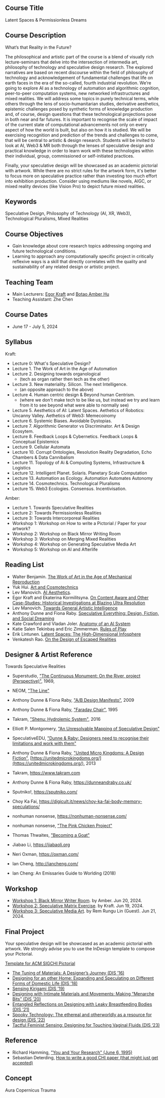 ## Course Title 
Latent Spaces & Permissionless Dreams

## Course Description

What’s that Reality in the Future?

The philosophical and artistic part of the course is a blend of visually rich lecture-seminars that delve into the intersection of intermedia art, philosophy of technology and speculative design research. The explored narratives are based on recent discourse within the field of philosophy of technology and acknowledgement of fundamental challenges that life on earth faces in the era of the so-called, fourth industrial revolution. We’re going to explore AI as a technology of automation and algorithmic cognition, peer-to-peer computation systems, new networked infrastructures and mixed realities. We will address some topics in purely technical terms, while others through the lens of socio-humanitarian studies, derivative aesthetics, epistemic challenges posed by synthetic forms of knowledge production and, of course, design questions that these technological projections pose in both near and far futures. It is important to recognise the scale of impact of the current state of computational advancements not only on every aspect of how the world is built, but also on how it is studied. We will be exercising recognition and prediction of the trends and challenges to come, that will be central to artistic & design research. Students will be invited to look at AI, Web3 & MR both through the lenses of speculative design and practical knowledge in order to learn work with these technologies within their individual, group, commissioned or self-initiated practices.

Finally, your speculative design will be showcased as an academic pictorial with artwork. While there are no strict rules for the artwork form, it's better to focus more on speculative practice rather than investing too much effort into exhibition production. Consider using mediums like novels, AIGC, or mixed reality devices (like Vision Pro) to depict future mixed realities.

## Keywords

Speculative Design, Philosophy of Technology (AI, XR, Web3), Technological Pluralisms, Mixed Realities

##  Course Objectives

* Gain knowledge about core research topics addressing ongoing and future technological conditions.
* Learning to approach any computationally specific project in critically reflexive ways is a skill that directly correlates with the quality and sustainability of any related design or artistic project.

## Teaching Team

- Main Lecturers: [Egor Kraft](https://kraft.studio/) and [Botao Amber Hu](https://reality.design)
- Teaching Assistant: Zhe Chen 

## Course Dates

* June 17 - July 5, 2024

## Syllabus

Kraft: 
* Lecture 0: What's Speculative Design?
* Lecture 1. The Work of Art in the Age of Automation 
* Lecture 2. Designing towards organological 
	* (tech as organ rather then tech as the other) 
* Lecture 3. New materiality. Silicon. The next Intelligence. 
	* (an opposite approach to the above) 
* Lecture 4. Human centric design & Beyond human Centrism. 
	* (where we don't make tech to be like us, but instead we try and learn from it to see beyond what were able to normally see) 
* Lecture 5. Aesthetics of AI: Latent Spaces. Aethetics of Robotics: Uncanny Valley. Aethetics of Web3: Memecoinomy 
* Lecture 6. Systemic Biases. Avoidable Dystopias. 
* Lecture 7. Algorithmic Generator vs Discriminator. Art & Design Ecosytem. 
* Lecture 8. Feedback Loops & Cybernetics. Feedback Loops & Conceptual Epistemics 
* Lecture 9. Cellular Automata 
* Lecture 10. Corrupt Ontologies, Resolution Reality Degradation, Echo Chambers & Data Cannibalism 
* Lecture 11. Topology of Ai & Computing Systems, Infrastructure & Logistics 
* Lecture 12. Intelligent Planet. Solaris. Planetary Scale Computation 
* Lecture 13. Automation as Ecology. Automation Automates Autonomy 
* Lecture 14. Cosmotechnics. Technological Pluralisms 
* Lecture 15. Web3 Ecologies. Consensus. Incentivisation.

Amber:
* Lecture 1. Towards Speculative Realities
* Lecture 2: Towards Permissionless Realities
* Lecture 3: Towards Intercorporeal Realities
* Workshop 1: Workshop on How to write a Pictorial / Paper for your artwork? 
* Workshop 2: Workshop on Black Mirror Writing Room
* Workshop 3: Workshop on Merging Mixed Realities
* Workshop 4: Workshop on Generating Speculative Media Art
* Workshop 5: Workshop on AI and Afterlife

## Reading List

- Walter Benjamin. [The Work of Art in the Age of Mechanical Reproduction](https://web.mit.edu/allanmc/www/benjamin.pdf)
- Yuk Hui. [Art and Cosmotechnics](https://www.upress.umn.edu/book-division/books/art-and-cosmotechnics)
- Lev Manovich. [AI Aesthetics](http://manovich.net/index.php/projects/ai-aesthetics).
- Egor Kraft and Ekaterina Kormilitsyna. [On Content Aware and Other Case-Studies: Historical Investigations at Blazing Ultra Resolution](https://www.cityu.edu.hk/sites/g/files/asqsls5796/files/2021-05/On%20Content%20Aware%20and%20Other%20Case-Studies%20Historical%20Investigations%20at%20Blazing%20Ultra%20Resolution.pdf)
- Lev Manovich. [Towards General Artistic Intelligence](https://www.artbasel.com/stories/lev-manovich)
- Anthony Dunne and Fiona Raby. [Speculative Everything: Design, Fiction, and Social Dreaming](https://mitpress.mit.edu/9780262019842/speculative-everything/)
- Kate Crawford and Vladan Joler. [Anatomy of an AI System](https://anatomyof.ai/)
- Katie Salen Tekinbaş and Eric Zimmerman. [Rules of Play](https://www.hup.harvard.edu/books/9780674005815)
- Erik Lintunen. [Latent Spaces: The High-Dimensional Infosphere](https://dl.acm.org/doi/pdf/10.1145/3363384.3363395)
- Venkatesh Rao. [On the Design of Escaped Realities](https://www.ribbonfarm.com/2015/01/16/on-the-design-of-escaped-realities/)

## Designer & Artist Reference

Towards Speculative Realities
- Superstudio, ["The Continuous Monument: On the River, project (Perspective)"](https://www.moma.org/collection/works/934), 1969, 
- NEOM, ["The Line"](https://www.neom.com/en-us/regions/theline)
- Anthony Dunne & Fiona Raby, ["A/B Design Manifesto"](https://dunneandraby.co.uk/content/projects/476/0), 2009
- Anthony Dunne & Fiona Raby, ["Faraday Chair"](https://dunneandraby.co.uk/content/projects/67/0), 1995
- Takram, ["Shenu: Hydrolemic System"](https://www.takram.com/projects/shenu-hydrolemic-system), 2016
- Elliott P. Montgomery, ["An Unresolvable Mapping of Speculative Design"](https://www.epmid.com/Mapping-Speculative-Design)
- SpeculativeEDU, ["Dunne & Raby: Designers need to recognise their limitations and work with them"](https://speculativeedu.eu/interview-dunne-raby/)
- Anthony Dunne & Fiona Raby, ["United Micro Kingdoms: A Design Fiction"](https://researchonline.rca.ac.uk/1369/), [https://unitedmicrokingdoms.org/](https://unitedmicrokingdoms.org/), 2013

- Takram, https://www.takram.com
- Anthony Dunne & Fiona Raby, https://dunneandraby.co.uk/
- Sputniko!, https://sputniko.com/
- Choy Ka Fai, https://digicult.it/news/choy-ka-fai-body-memory-speculations/
- nonhuman nonsense, https://nonhuman-nonsense.com/
- nonhuman nonsense, ["The Pink Chicken Project"](https://pinkchickenproject.com/)
- Thomas Thwaites, ["Becoming a Goat"](https://www.core77.com/posts/53574/Take-a-Holiday-from-Being-Human-Thomas-Thwaites-on-Becoming-a-Goat)
- Jiabao Li, https://jiabaoli.org
- Neri Oxman, https://oxman.com/
- Ian Cheng, http://iancheng.com/
- Ian Cheng: An Emissaries Guide to Worlding (2018)

## Workshop

- [Workshop 1: Black Mirror Writer Room](https://github.com/realitydeslab/playshop-summer-2024/issues/1). by Amber. Jun 20, 2024. 
- [Workshop 2: Speculative Matrix Exercise](https://github.com/realitydeslab/playshop-summer-2024/issues/2). by Kraft. Jun 19, 2024.
- [Workshop 3: Speculative Media Art](https://github.com/realitydeslab/playshop-summer-2024/issues/2). by Rem Rungu Lin (Guest). Jun 21, 2024. 

## Final Project 

Your speculative design will be showcased as an academic pictorial with artwork. We strongly advise you to use the InDesign template to compose your Pictorial. 

[Template for ACM SIGCHI Pictorial](https://dis.acm.org/2021/wp-content/uploads/2020/12/DIS2021-Pictorials-InDesign-template_Folder.zip)

- [The Tuning of Materials: A Designer’s Journey (DIS ’16)](https://dl.acm.org/doi/10.1145/2901790.2901909)
- [Designing for an other Home: Expanding and Speculating on Different Forms of Domestic Life (DIS ’18)](https://dl.acm.org/doi/10.1145/3196709.3196810)
- [Sensing Kirigami (DIS ’19)](https://dl.acm.org/doi/10.1145/3322276.3323689)
- [Designing with Intimate Materials and Movements: Making “Menarche Bits” (DIS ’20)](https://dl.acm.org/doi/10.1145/3357236.3395592)
- [Entangled Reflections on Designing with Leaky Breastfeeding Bodies (DIS ’21)](https://dl.acm.org/doi/10.1145/3461778.3462048)
- [Spooky Technology: The ethereal and otherworldly as a resource for design (DIS ’22)](https://dl.acm.org/doi/10.1145/3532106.3533547)
- [Tactful Feminist Sensing: Designing for Touching Vaginal Fluids (DIS ‘23)](https://dl.acm.org/doi/abs/10.1145/3563657.3595966)


## Reference 
- Richard Hamming, ["You and Your Research" (June 6, 1995)](https://www.youtube.com/watch?v=a1zDuOPkMSw)
- Sebastian Deterding, [How to write a good CHI paper (that might just get accepted)](https://speakerdeck.com/codingconduct/how-to-write-a-good-chi-paper-that-might-just-get-accepted?slide=15)


## Concept
Aura
Copernicus Trauma





